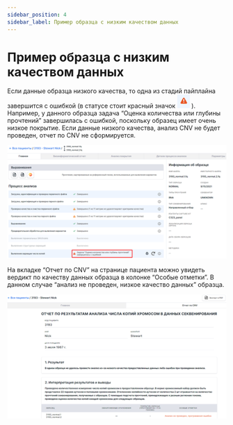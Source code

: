 ```yaml
---
sidebar_position: 4
sidebar_label: Пример образца с низким качеством данных
---
```


# Пример образца с низким качеством данных

Если данные образца низкого качества, то одна из стадий пайплайна завершится с ошибкой 
(в статусе стоит красный значок ![47](/img/rus/47-failed-status.png) ). 
Например, у данного образца задача “Оценка количества или глубины прочтений” завершилась с ошибкой, поскольку образец имеет очень низкое покрытие. Если данные низкого качества, анализ CNV не будет проведен, отчет по CNV не сформируется.

![48](/img/rus/48-main-page-low-data-quality.png)

На вкладке “Отчет по CNV” на странице пациента можно увидеть вердикт по качеству данных образца в колонке “Особые отметки”. В данном случае “анализ не проведен, низкое качество данных” образца.

![49](/img/rus/49-cnv-report-low-data-quality.png)
